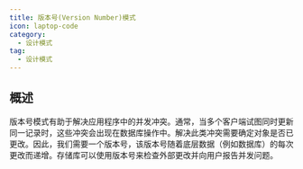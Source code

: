```yaml
---
title: 版本号(Version Number)模式
icon: laptop-code
category:
  - 设计模式
tag:
  - 设计模式
---
```


## 概述

版本号模式有助于解决应用程序中的并发冲突。通常，当多个客户端试图同时更新同一记录时，这些冲突会出现在数据库操作中。解决此类冲突需要确定对象是否已更改。因此，我们需要一个版本号，该版本号随着底层数据（例如数据库）的每次更改而递增。存储库可以使用版本号来检查外部更改并向用户报告并发问题。